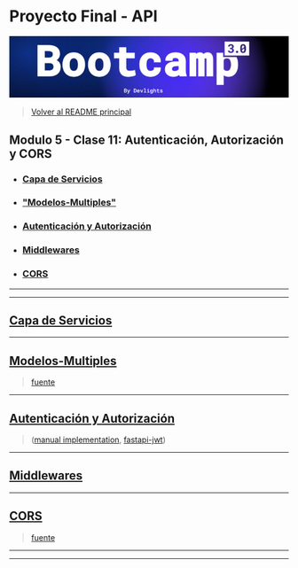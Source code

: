 # Proyecto Final - API

![banner](bootcamp3.png)

> [Volver al README principal](../README.md)

## Modulo 5 - Clase 11: Autenticación, Autorización y CORS

- ### [Capa de Servicios](#capa-de-servicios)

- ### ["Modelos-Multiples"](#modelos-multiples)

- ### [Autenticación y Autorización](#autenticación-y-autorización)

- ### [Middlewares](#middlewares)

- ### [CORS](#cors)

---

---

## [Capa de Servicios](.)

---

## [Modelos-Multiples](.)

> [fuente](https://fastapi.tiangolo.com/tutorial/extra-models/)

---

## [Autenticación y Autorización](.)

> ([manual implementation](https://fastapi.tiangolo.com/tutorial/security/oauth2-jwt/#hash-and-verify-the-passwords),
> [fastapi-jwt](https://pypi.org/project/fastapi-jwt/))

---

## [Middlewares](.)

---

## [CORS](.)

> [fuente](https://fastapi.tiangolo.com/tutorial/cors/)

---

---
